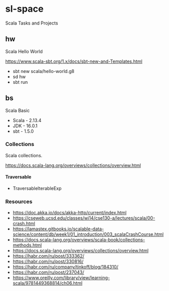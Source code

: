 # sl-space
Scala Tasks and Projects

## hw

Scala Hello World

https://www.scala-sbt.org/1.x/docs/sbt-new-and-Templates.html

* sbt new scala/hello-world.g8
* sd hw
* sbt run

## bs

Scala Basic

* Scala - 2.13.4
* JDK - 16.0.1
* sbt - 1.5.0

### Collections

Scala collections.

https://docs.scala-lang.org/overviews/collections/overview.html

#### Traversable

* TraversableIterableExp

### Resources

* https://doc.akka.io/docs/akka-http/current/index.html
* https://cseweb.ucsd.edu/classes/wi14/cse130-a/lectures/scala/00-crash.html
* https://lamastex.gitbooks.io/scalable-data-science/content/db/week1/01_introduction/003_scalaCrashCourse.html
* https://docs.scala-lang.org/overviews/scala-book/collections-methods.html
* https://docs.scala-lang.org/overviews/collections/overview.html
* https://habr.com/ru/post/333362/
* https://habr.com/ru/post/330816/
* https://habr.com/ru/company/tinkoff/blog/184310/
* https://habr.com/ru/post/237043/
* https://www.oreilly.com/library/view/learning-scala/9781449368814/ch06.html
